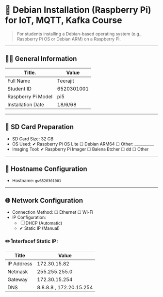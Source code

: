 # 🍓 Debian Installation (Raspberry Pi) for IoT, MQTT, Kafka Course

> For students installing a Debian-based operating system (e.g., Raspberry Pi OS or Debian ARM) on a Raspberry Pi.

---

## 🧑‍🎓 General Information

| Title.               | Value                                               |
| -------------------- | --------------------------------------------------- |
| Full Name            | Teerajit|
| Student ID           | 6520301001 |
| Raspberry Pi Model   | pi5 |
| Installation Date    | 18/6/68 |


---

## 💾 SD Card Preparation

- SD Card Size: 32 GB
- OS Used: ✔︎ Raspberry Pi OS Lite ☐ Debian ARM64 ☐ Other: __________
- Imaging Tool: ✔︎ Raspberry Pi Imager ☐ Balena Etcher ☐ dd ☐ Other

---

## 📛 Hostname Configuration

- Hostname: `gw6520301001`

---

## 🌐 Network Configuration

- Connection Method: ☐ Ethernet ☐ Wi-Fi
- IP Configuration:
  - ☐ DHCP (Automatic)
  - ✔︎ Static IP (Manual)

### ✏️ Iืnterfacef Static IP:

| Title        | Value                                               |
| ------------ | --------------------------------------------------- |
| IP Address   | 172.30.15.82|
| Netmask      | 255.255.255.0|
| Gateway      | 172.30.15.254|
| DNS          | 8.8.8.8 , 172.20.15.254 |

